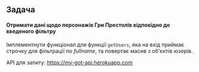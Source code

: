 ## Задача
#### Отримати дані щодо персонажів Гри Престолів відповідно до введеного фільтру

Імплементнути функціонал для функції ```getUsers```, яка на вхід приймає строчку для фільтрації по *fullname*, та повертає масив з об'єктів юзерів.

API для запиту: https://my-got-api.herokuapp.com